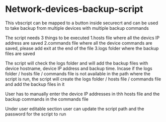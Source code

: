 # Network-devices-backup-script
This vbscript can be mapped to a button inside securecrt and can be used to take backup from multiple devices with multiple backup commands

The script needs 3 things to be executed
  1.hosts file where all the devics IP address are saved
  2.commands file where all the device commands are saved, please add exit at the end of the file
  3.logs folder where the backup files are saved
  
The script will check the logs folder and will add the backup files with device hostname, device IP address and backup time.
Incase if the logs folder / hosts file / commands file is not available in the path where the script is run, the script will create the logs folder / hosts file / commands file  and add the backup files in it

User has to manually enter the device IP addresses in thh hosts file and the backup commands in the commands file 

Under user editable section user can update the script path and the password for the script to run
